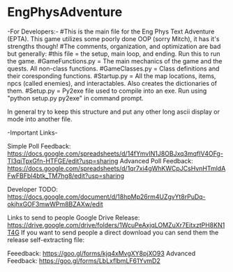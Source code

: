 # EngPhysAdventure
-For Developers:-
#This is the main file for the Eng Phys Text Adventure (EPTA). This game utilizes some poorly done OOP (sorry Mitch), it has it's strengths though!
#The comments, organization, and optimization are bad but generally:
#this file = the setup, main loop, and ending. Run this to run the game.
#GameFunctions.py = The main mechanics of the game and the quests. All non-class functions. 
#GameClasses.py = Class definitions and their coresponding functions.
#Startup.py = All the map locations, items, npcs (called enemies), and interactables. Also creates the dictionaries of them.
#Setup.py = Py2exe file used to compile into an exe. Run using "python setup.py py2exe" in command prompt.

In general try to keep this structure and put any other long ascii display or mode into another file.

-Important Links-

Simple Poll Feedback: https://docs.google.com/spreadsheets/d/14fYmvIN1J8OBJxq3mqfIV4OFg-TI3qiTpxGfn-HTFGE/edit?usp=sharing
Advanced Poll Feedback: https://docs.google.com/spreadsheets/d/1qr7xi4gWhKWCpJCsHvnHTmldAFwFBFbI4btk_TM7hg8/edit?usp=sharing

Developer TODO: https://docs.google.com/document/d/18hpMp26rm4UZgvYt8rPuDq-okjhxGOF3mwWPm8BZAXw/edit



Links to send to people
Google Drive Release: https://drive.google.com/drive/folders/1WcuPeAxjqLOMZuXr7EitxztPH8KN1T4G
If you want to send people a direct download you can send them the release self-extracting file: 

Feeedback: https://goo.gl/forms/kjq4xMvgXY8pjXO93
Advanced Feedback: https://goo.gl/forms/LbLxflbmLF61YvmD2
